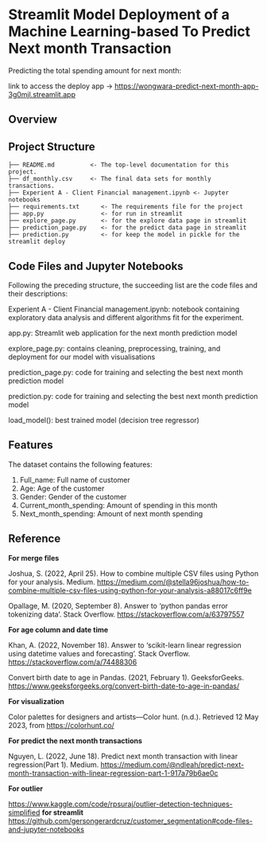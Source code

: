 # Streamlit Model Deployment of a Machine Learning-based To Predict Next month Transaction

Predicting the total spending amount for next month: 

link to access the deploy app -> https://wongwara-predict-next-month-app-3g0mjl.streamlit.app

## Overview


## Project Structure
```
├── README.md          <- The top-level documentation for this project.
├── df_monthly.csv     <- The final data sets for monthly transactions.
├── Experient A - Client Financial management.ipynb <- Jupyter notebooks 
├── requirements.txt      <- The requirements file for the project
├── app.py                <- for run in streamlit
├── explore_page.py       <- for the explore data page in streamlit
├── prediction_page.py    <- for the predict data page in streamlit
├── prediction.py         <- for keep the model in pickle for the streamlit deploy
```
## Code Files and Jupyter Notebooks

Following the preceding structure, the succeeding list are the code files and their descriptions:

Experient A - Client Financial management.ipynb: notebook containing exploratory data analysis and different algorithms fit for the experiment.

app.py: Streamlit web application for the next month prediction model

explore_page.py: contains cleaning, preprocessing, training, and deployment for our model with visualisations

prediction_page.py: code for training and selecting the best next month prediction model

prediction.py: code for training and selecting the best next month prediction model

load_model(): best trained model (decision tree regressor)

## Features
The dataset contains the following features:
1. Full_name: Full name of customer
2. Age: Age of the customer
3. Gender: Gender of the customer
4. Current_month_spending: Amount of spending in this month
5. Next_month_spending: Amount of next month spending


## Reference
**For merge files**

Joshua, S. (2022, April 25). How to combine multiple CSV files using Python for your analysis. Medium. https://medium.com/@stella96joshua/how-to-combine-multiple-csv-files-using-python-for-your-analysis-a88017c6ff9e

Opallage, M. (2020, September 8). Answer to ‘python pandas error tokenizing data’. Stack Overflow. https://stackoverflow.com/a/63797557

**For age column and date time**

Khan, A. (2022, November 18). Answer to ‘scikit-learn linear regression using datetime values and forecasting’. Stack Overflow. https://stackoverflow.com/a/74488306

Convert birth date to age in Pandas. (2021, February 1). GeeksforGeeks. https://www.geeksforgeeks.org/convert-birth-date-to-age-in-pandas/

**For visualization**

Color palettes for designers and artists—Color hunt. (n.d.). Retrieved 12 May 2023, from https://colorhunt.co/

**For predict the next month transactions**

Nguyen, L. (2022, June 18). Predict next month transaction with linear regression(Part 1). Medium. https://medium.com/@ndleah/predict-next-month-transaction-with-linear-regression-part-1-917a79b6ae0c

**For outlier**

https://www.kaggle.com/code/rpsuraj/outlier-detection-techniques-simplified
**for streamlit**
https://github.com/gersongerardcruz/customer_segmentation#code-files-and-jupyter-notebooks
